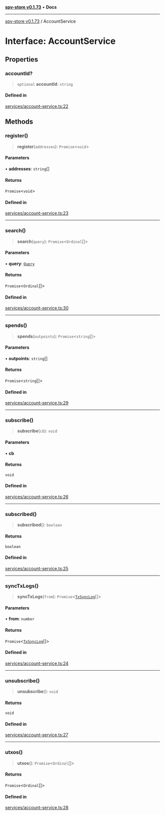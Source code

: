[**spv-store v0.1.73**](../README.md) • **Docs**

***

[spv-store v0.1.73](../globals.md) / AccountService

# Interface: AccountService

## Properties

### accountId?

> `optional` **accountId**: `string`

#### Defined in

[services/account-service.ts:22](https://github.com/bitcoin-sv/spv-store/blob/9735342843cd2ea4b04983988f1fa98b59c98947/src/services/account-service.ts#L22)

## Methods

### register()

> **register**(`addresses`): `Promise`\<`void`\>

#### Parameters

• **addresses**: `string`[]

#### Returns

`Promise`\<`void`\>

#### Defined in

[services/account-service.ts:23](https://github.com/bitcoin-sv/spv-store/blob/9735342843cd2ea4b04983988f1fa98b59c98947/src/services/account-service.ts#L23)

***

### search()

> **search**(`query`): `Promise`\<`Ordinal`[]\>

#### Parameters

• **query**: [`Query`](Query.md)

#### Returns

`Promise`\<`Ordinal`[]\>

#### Defined in

[services/account-service.ts:30](https://github.com/bitcoin-sv/spv-store/blob/9735342843cd2ea4b04983988f1fa98b59c98947/src/services/account-service.ts#L30)

***

### spends()

> **spends**(`outpoints`): `Promise`\<`string`[]\>

#### Parameters

• **outpoints**: `string`[]

#### Returns

`Promise`\<`string`[]\>

#### Defined in

[services/account-service.ts:29](https://github.com/bitcoin-sv/spv-store/blob/9735342843cd2ea4b04983988f1fa98b59c98947/src/services/account-service.ts#L29)

***

### subscribe()

> **subscribe**(`cb`): `void`

#### Parameters

• **cb**

#### Returns

`void`

#### Defined in

[services/account-service.ts:26](https://github.com/bitcoin-sv/spv-store/blob/9735342843cd2ea4b04983988f1fa98b59c98947/src/services/account-service.ts#L26)

***

### subscribed()

> **subscribed**(): `boolean`

#### Returns

`boolean`

#### Defined in

[services/account-service.ts:25](https://github.com/bitcoin-sv/spv-store/blob/9735342843cd2ea4b04983988f1fa98b59c98947/src/services/account-service.ts#L25)

***

### syncTxLogs()

> **syncTxLogs**(`from`): `Promise`\<[`TxSyncLog`](TxSyncLog.md)[]\>

#### Parameters

• **from**: `number`

#### Returns

`Promise`\<[`TxSyncLog`](TxSyncLog.md)[]\>

#### Defined in

[services/account-service.ts:24](https://github.com/bitcoin-sv/spv-store/blob/9735342843cd2ea4b04983988f1fa98b59c98947/src/services/account-service.ts#L24)

***

### unsubscribe()

> **unsubscribe**(): `void`

#### Returns

`void`

#### Defined in

[services/account-service.ts:27](https://github.com/bitcoin-sv/spv-store/blob/9735342843cd2ea4b04983988f1fa98b59c98947/src/services/account-service.ts#L27)

***

### utxos()

> **utxos**(): `Promise`\<`Ordinal`[]\>

#### Returns

`Promise`\<`Ordinal`[]\>

#### Defined in

[services/account-service.ts:28](https://github.com/bitcoin-sv/spv-store/blob/9735342843cd2ea4b04983988f1fa98b59c98947/src/services/account-service.ts#L28)
